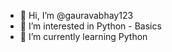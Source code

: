 - 👋 Hi, I’m @gauravabhay123
- 👀 I’m interested in Python - Basics
- 🌱 I’m currently learning Python

<!---
gauravabhay123/gauravabhay123 is a ✨ special ✨ repository because its `README.md` (this file) appears on your GitHub profile.
You can click the Preview link to take a look at your changes.
--->
